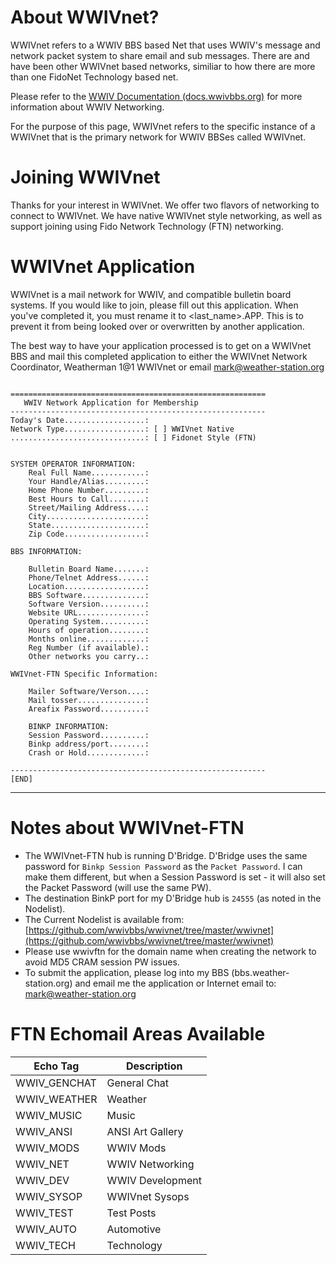 # About WWIVnet?

WWIVnet refers to a WWIV BBS based Net that uses WWIV's message and network 
packet system to share email and sub messages. There are and have been other 
WWIVnet based networks, similiar to how there are more than one FidoNet 
Technology based net. 

Please refer to the [WWIV Documentation (docs.wwivbbs.org)](http://docs.wwivbbs.org) for more
information about WWIV Networking.

For the purpose of this page, WWIVnet refers to the specific instance of a 
WWIVnet that is the primary network for WWIV BBSes called WWIVnet.


# Joining WWIVnet

Thanks for your interest in WWIVnet. We offer two flavors of
networking to connect to WWIVnet.  We have native WWIVnet style
networking, as well as support joining using Fido Network Technology
(FTN) networking.


# WWIVnet Application

WWIVnet is a mail network for WWIV, and compatible bulletin board
systems. If you would like to join, please fill out this application.
When you've completed it, you must rename it to <last_name>.APP. This is
to prevent it from being looked over or overwritten by another application.

The best way to have your application processed is to get on a WWIVnet
BBS and mail this completed application to either the WWIVnet Network 
Coordinator, Weatherman 1@1 WWIVnet or email mark@weather-station.org

```

=========================================================
   WWIV Network Application for Membership
---------------------------------------------------------
Today's Date..................:
Network Type..................: [ ] WWIVnet Native
..............................: [ ] Fidonet Style (FTN)
    

SYSTEM OPERATOR INFORMATION:
	Real Full Name............:
	Your Handle/Alias.........:
	Home Phone Number.........: 
	Best Hours to Call........: 
	Street/Mailing Address....: 
	City......................: 
	State.....................:      
	Zip Code..................:

BBS INFORMATION:

	Bulletin Board Name.......:
	Phone/Telnet Address......:
	Location..................:
	BBS Software..............:
	Software Version..........:               
	Website URL...............:
	Operating System..........:
	Hours of operation........: 
	Months online.............: 
	Reg Number (if available).: 
	Other networks you carry..:

WWIVnet-FTN Specific Information:

    Mailer Software/Verson....:
	Mail tosser...............:
	Areafix Password..........:

	BINKP INFORMATION:
	Session Password..........:
	Binkp address/port........:
	Crash or Hold.............:

---------------------------------------------------------
[END]

```

---

# Notes about WWIVnet-FTN

- The WWIVnet-FTN hub is running D'Bridge.  D'Bridge uses the same
  password for ```Binkp Session Password``` as the 
  ```Packet Password```. I can make them different, but when a 
  Session Password is set - it will also set the Packet Password
  (will use the same PW).
- The destination BinkP port for my D'Bridge hub is ```24555```
  (as noted in the Nodelist).
- The Current Nodelist is available from:
  [https://github.com/wwivbbs/wwivnet/tree/master/wwivnet](https://github.com/wwivbbs/wwivnet/tree/master/wwivnet)
- Please use wwivftn for the domain name when creating the network to
  avoid MD5 CRAM session PW issues.
- To submit the application, please log into my BBS 
  (bbs.weather-station.org) and email me the application or 
  Internet email to:
  [mark@weather-station.org](mailto:mark@weather-station.org)


# FTN Echomail Areas Available

| Echo Tag | Description |
| -------- | ----------- |
| WWIV_GENCHAT | General Chat |
| WWIV_WEATHER | Weather |
| WWIV_MUSIC | Music |
| WWIV_ANSI | ANSI Art Gallery |
| WWIV_MODS | WWIV Mods |
| WWIV_NET | WWIV Networking |
| WWIV_DEV | WWIV Development |
| WWIV_SYSOP | WWIVnet Sysops |
| WWIV_TEST | Test Posts |
| WWIV_AUTO | Automotive |
| WWIV_TECH | Technology|
    